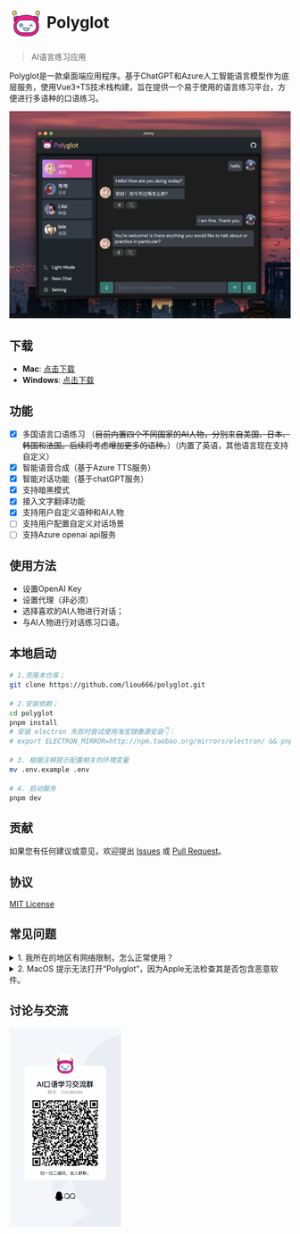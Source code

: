 # <img src="./public/favicon.ico" width="60px" align="center" alt="Polyglot icon"> Polyglot 
>  AI语言练习应用

Polyglot是一款桌面端应用程序。基于ChatGPT和Azure人工智能语言模型作为底层服务，使用Vue3+TS技术栈构建，旨在提供一个易于使用的语言练习平台，方便进行多语种的口语练习。

<p align="center">
  <img width="" alt="Screenshot: Polyglot App running" src="./screenshot/0.1.0.png">
</p>

## 下载
- **Mac**: [点击下载](https://github.com/liou666/polyglot/releases/download/v0.1.1/Polyglot_0.1.1.dmg)
- **Windows**: [点击下载](https://github.com/liou666/polyglot/releases/download/v0.1.1/Polyglot_0.1.1.exe)

## 功能
- [x] 多国语言口语练习 （~~目前内置四个不同国家的AI人物，分别来自美国、日本、韩国和法国。后续将考虑增加更多的语种。~~）（内置了英语，其他语言现在支持自定义）
- [x] 智能语音合成（基于Azure TTS服务）
- [x] 智能对话功能（基于chatGPT服务）
- [x] 支持暗黑模式
- [x] 接入文字翻译功能
- [x] 支持用户自定义语种和AI人物
- [ ] 支持用户配置自定义对话场景
- [ ] 支持Azure openai api服务
## 使用方法
+ 设置OpenAI Key
+ 设置代理（非必须）
+ 选择喜欢的AI人物进行对话；
+ 与AI人物进行对话练习口语。



## 本地启动
```bash
# 1.克隆本仓库；
git clone https://github.com/liou666/polyglot.git

# 2.安装依赖；
cd polyglot
pnpm install 
# 安装 electron 失败时尝试使用淘宝镜像源安装👇：
# export ELECTRON_MIRROR=http://npm.taobao.org/mirrors/electron/ && pnpm i

# 3. 根据注释提示配置相关的环境变量
mv .env.example .env

# 4. 启动服务
pnpm dev
```


## 贡献
如果您有任何建议或意见，欢迎提出 [Issues](https://github.com/liou666/polyglot/issues) 或 [ Pull Request](https://github.com/liou666/polyglot/pulls)。

## 协议
[MIT License](./LICENSE)

## 常见问题

<details>
<summary>1. 我所在的地区有网络限制，怎么正常使用？</summary>

应用支持使用代理，具体代理搭建过程google一下

</details>

<details>
<summary>2. MacOS 提示无法打开“Polyglot”，因为Apple无法检查其是否包含恶意软件。</summary>

这个错误因为 macOS 操作系统中的 Gatekeeper 安全功能阻止了应用程序的运行。
要解决此问题，请按照以下步骤操作：

打开“系统偏好设置”并点击“安全性与隐私”。
在“通用”选项卡中，您将看到一个消息：“Polyglot”已被阻止。单击“仍要打开”。
或者，你可以单击“打开任何方式”以打开你的应用程序。
（可能需要使用管理员权限来打开应用程序。）

如果不想在每次打开应用程序时都执行这些步骤，则可以的应用程序添加到白名单中，以便在不受阻止的情况下运行。要将您的应用程序添加到白名单中，请执行以下操作：

打开终端并输入以下命令：

```sh
xattr -rd com.apple.quarantine /path/to/Polyglot.app
```
其中，/path/to/Polyglot.app 是你的应用程序的完整路径。

运行命令后，应用程序将被添加到白名单中，Gatekeeper 将不再阻止其运行。
</details>


## 讨论与交流

<img width="200" alt="Screenshot: Polyglot App running" src="./screenshot/chat.JPG">

